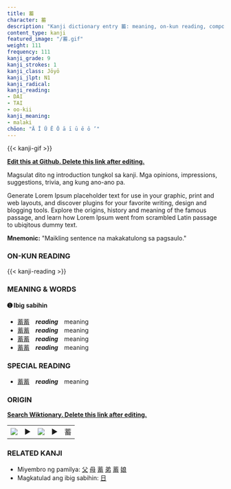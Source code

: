 ```yaml
---
title: 蓄
character: 蓄
description: "Kanji dictionary entry 蓄: meaning, on-kun reading, compounds, origin, related kanji"
content_type: kanji
featured_image: "/蓄.gif"
weight: 111
frequency: 111
kanji_grade: 9
kanji_strokes: 1
kanji_class: Jōyō
kanji_jlpt: N1
kanji_radical: 
kanji_reading: 
- DAI
- TAI
- oo-kii
kanji_meaning:
- malaki
chōon: "Ā Ī Ū Ē Ō ā ī ū ē ō ’"
---
```

[//]: # (Don't edit the line below. Kanji animated GIF code is automatically generated.)
{{< kanji-gif >}}

[//]: # (Edit below this line.)

**[Edit this at Github. Delete this link after editing.](https://github.com/tim0g/tim/tree/main/content/kanji/蓄/index.md)**

Magsulat dito ng introduction tungkol sa kanji. Mga opinions, impressions, suggestions, trivia, ang kung ano-ano pa.

Generate Lorem Ipsum placeholder text for use in your graphic, print and web layouts, and discover plugins for your favorite writing, design and blogging tools. Explore the origins, history and meaning of the famous passage, and learn how Lorem Ipsum went from scrambled Latin passage to ubiqitous dummy text.
 
**Mnemonic:** "Maikling sentence na makakatulong sa pagsaulo."

### ON-KUN READING

[//]: # (Don't edit the line below. ON-KUN READING code is automatically generated.)
{{< kanji-reading >}}

### MEANING & WORDS

#### ➊ **Ibig sabihin**
  - [蓄](../蓄)[蓄](../蓄)　***reading***　meaning
  - [蓄](../蓄)[蓄](../蓄)　***reading***　meaning
  - [蓄](../蓄)[蓄](../蓄)　***reading***　meaning
  - [蓄](../蓄)[蓄](../蓄)　***reading***　meaning

### SPECIAL READING
  - [蓄](../蓄)[蓄](../蓄)　***reading***　meaning

### ORIGIN

**[Search Wiktionary. Delete this link after editing.](https://wiktionary.org/wiki/蓄)**
<table class="kanji-table"><tr><td>
<img src="60px-蓄-bronze.svg.png">
</td><td>▶</td><td>
<img src="60px-蓄-oracle.svg.png">
</td><td>▶</td>
<td class="kanji-origin">蓄</td>
</tr></table>

### RELATED KANJI
- Miyembro ng pamilya: [父](../父) [母](../母) [蓄](../蓄) [弟](../弟) [蓄](../蓄) [娘](../娘)
- Magkatulad ang ibig sabihin: [日](../日)
